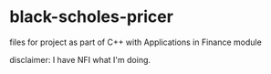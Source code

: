 # black-scholes-pricer
files for project as part of C++ with Applications in Finance module

disclaimer: I have NFI what I'm doing.
